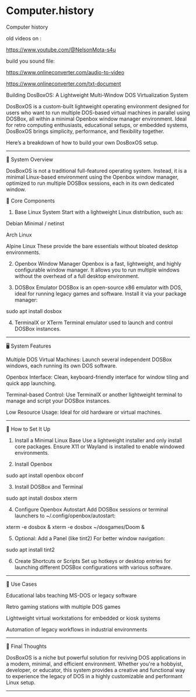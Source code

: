 # Computer.history
Computer history 


old videos on :

https://www.youtube.com/@NelsonMota-s4u



build you sound file:

https://www.onlineconverter.com/audio-to-video


https://www.onlineconverter.com/txt-document



Building DosBoxOS: A Lightweight Multi-Window DOS Virtualization System

DosBoxOS is a custom-built lightweight operating environment designed for users who want to run multiple DOS-based virtual machines in parallel using DOSBox, all within a minimal Openbox window manager environment. Ideal for retro computing enthusiasts, educational setups, or embedded systems, DosBoxOS brings simplicity, performance, and flexibility together.

Here’s a breakdown of how to build your own DosBoxOS setup.


---

🧩 System Overview

DosBoxOS is not a traditional full-featured operating system. Instead, it is a minimal Linux-based environment using the Openbox window manager, optimized to run multiple DOSBox sessions, each in its own dedicated window.

🔧 Core Components

1. Base Linux System
Start with a lightweight Linux distribution, such as:

Debian Minimal / netinst

Arch Linux

Alpine Linux These provide the bare essentials without bloated desktop environments.



2. Openbox Window Manager
Openbox is a fast, lightweight, and highly configurable window manager. It allows you to run multiple windows without the overhead of a full desktop environment.


3. DOSBox Emulator
DOSBox is an open-source x86 emulator with DOS, ideal for running legacy games and software. Install it via your package manager:

sudo apt install dosbox


4. TerminalX or XTerm
Terminal emulator used to launch and control DOSBox instances.




---

🖥️ System Features

Multiple DOS Virtual Machines: Launch several independent DOSBox windows, each running its own DOS software.

Openbox Interface: Clean, keyboard-friendly interface for window tiling and quick app launching.

Terminal-based Control: Use TerminalX or another lightweight terminal to manage and script your DOSBox instances.

Low Resource Usage: Ideal for old hardware or virtual machines.



---

🚀 How to Set It Up

1. Install a Minimal Linux Base Use a lightweight installer and only install core packages. Ensure X11 or Wayland is installed to enable windowed environments.


2. Install Openbox

sudo apt install openbox obconf


3. Install DOSBox and Terminal

sudo apt install dosbox xterm


4. Configure Openbox Autostart Add DOSBox sessions or terminal launchers to ~/.config/openbox/autostart:

xterm -e dosbox &
xterm -e dosbox ~/dosgames/Doom &


5. Optional: Add a Panel (like tint2)
For better window navigation:

sudo apt install tint2


6. Create Shortcuts or Scripts
Set up hotkeys or desktop entries for launching different DOSBox configurations with various software.




---

🔄 Use Cases

Educational labs teaching MS-DOS or legacy software

Retro gaming stations with multiple DOS games

Lightweight virtual workstations for embedded or kiosk systems

Automation of legacy workflows in industrial environments



---

🧠 Final Thoughts

DosBoxOS is a niche but powerful solution for reviving DOS applications in a modern, minimal, and efficient environment. Whether you're a hobbyist, developer, or educator, this system provides a creative and functional way to experience the legacy of DOS in a highly customizable and performant Linux setup.


---

